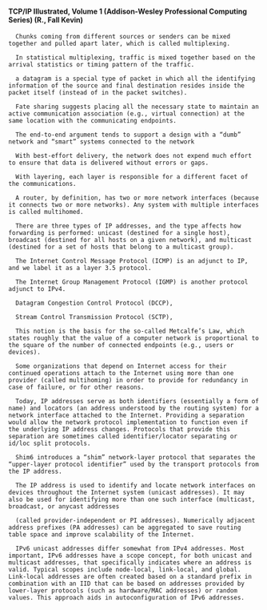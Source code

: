 #### TCP/IP Illustrated, Volume 1 (Addison-Wesley Professional Computing Series) (R., Fall Kevin)
      Chunks coming from different sources or senders can be mixed together and pulled apart later, which is called multiplexing.

      In statistical multiplexing, traffic is mixed together based on the arrival statistics or timing pattern of the traffic.

      a datagram is a special type of packet in which all the identifying information of the source and final destination resides inside the packet itself (instead of in the packet switches).

      Fate sharing suggests placing all the necessary state to maintain an active communication association (e.g., virtual connection) at the same location with the communicating endpoints.

      The end-to-end argument tends to support a design with a “dumb” network and “smart” systems connected to the network

      With best-effort delivery, the network does not expend much effort to ensure that data is delivered without errors or gaps.

      With layering, each layer is responsible for a different facet of the communications.

      A router, by definition, has two or more network interfaces (because it connects two or more networks). Any system with multiple interfaces is called multihomed.

      There are three types of IP addresses, and the type affects how forwarding is performed: unicast (destined for a single host), broadcast (destined for all hosts on a given network), and multicast (destined for a set of hosts that belong to a multicast group).

      The Internet Control Message Protocol (ICMP) is an adjunct to IP, and we label it as a layer 3.5 protocol.

      The Internet Group Management Protocol (IGMP) is another protocol adjunct to IPv4.

      Datagram Congestion Control Protocol (DCCP),

      Stream Control Transmission Protocol (SCTP),

      This notion is the basis for the so-called Metcalfe’s Law, which states roughly that the value of a computer network is proportional to the square of the number of connected endpoints (e.g., users or devices).

      Some organizations that depend on Internet access for their continued operations attach to the Internet using more than one provider (called multihoming) in order to provide for redundancy in case of failure, or for other reasons.

      Today, IP addresses serve as both identifiers (essentially a form of name) and locators (an address understood by the routing system) for a network interface attached to the Internet. Providing a separation would allow the network protocol implementation to function even if the underlying IP address changes. Protocols that provide this separation are sometimes called identifier/locator separating or id/loc split protocols.

      Shim6 introduces a “shim” network-layer protocol that separates the “upper-layer protocol identifier” used by the transport protocols from the IP address.

      The IP address is used to identify and locate network interfaces on devices throughout the Internet system (unicast addresses). It may also be used for identifying more than one such interface (multicast, broadcast, or anycast addresses

      (called provider-independent or PI addresses). Numerically adjacent address prefixes (PA addresses) can be aggregated to save routing table space and improve scalability of the Internet.

      IPv6 unicast addresses differ somewhat from IPv4 addresses. Most important, IPv6 addresses have a scope concept, for both unicast and multicast addresses, that specifically indicates where an address is valid. Typical scopes include node-local, link-local, and global. Link-local addresses are often created based on a standard prefix in combination with an IID that can be based on addresses provided by lower-layer protocols (such as hardware/MAC addresses) or random values. This approach aids in autoconfiguration of IPv6 addresses.

